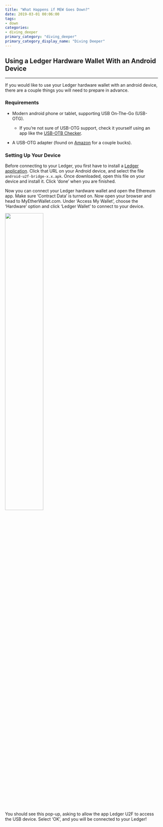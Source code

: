 ```yaml
---
title: "What Happens if MEW Goes Down?"
date: 2019-03-01 00:06:00
tags:
- down
categories:
- diving_deeper
primary_category: "diving_deeper"
primary_category_display_name: "Diving Deeper"
---
```



## Using a Ledger Hardware Wallet With an Android Device
***

If you would like to use your Ledger hardware wallet with an android device, there are a couple things you will need to prepare in advance.



### Requirements

* Modern android phone or tablet, supporting USB On-The-Go (USB-OTG).
    * If you’re not sure of USB-OTG support, check it yourself using an app like the [USB-OTB Checker](https://play.google.com/store/apps/details?id=com.faitaujapon.otg).

* A USB-OTG adapter (found on [Amazon](https://www.amazon.com/s/ref=nb_sb_noss_2?url=search-alias%3Daps&field-keywords=usb+otg+adapter) for a couple bucks).



### Setting Up Your Device

Before connecting to your Ledger, you first have to install a [Ledger application](https://github.com/LedgerHQ/android-u2f-bridge/releases). Click that URL on your Android device, and select the file `android-u2f-bridge-x.x.apk`. Once downloaded, open this file on your device and install it. Click ‘done’ when you are finished.

Now you can connect your Ledger hardware wallet and open the Ethereum app. Make sure ‘Contract Data’ is turned on. Now open your browser and head to MyEtherWallet.com. Under ‘Access My Wallet’, choose the ‘Hardware’ option and click ‘Ledger Wallet’ to connect to your device.



<img src="https://github.com/stephenmew/KBimages/blob/master/ledger-hardware-wallet-using-with-android-01.png?raw=true" width="50%">



You should see this pop-up, asking to allow the app Ledger U2F to access the USB device. Select ‘OK’, and you will be connected to your Ledger!
